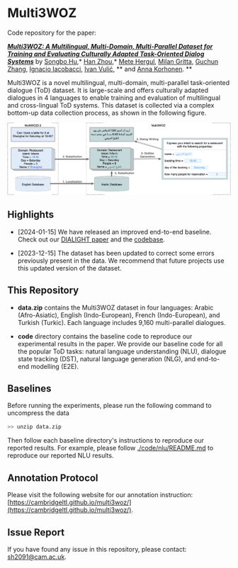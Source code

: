 # Multi3WOZ

Code repository for the paper: <br>



[***Multi3WOZ: A Multilingual, Multi-Domain, Multi-Parallel Dataset for Training and Evaluating Culturally Adapted Task-Oriented Dialog Systems***](https://arxiv.org/abs/2307.14031)
by [Songbo Hu](https://songbohu.github.io),&ast; [Han Zhou](https://hzhou.top),&ast; [Mete Hergul](), [Milan Gritta](https://github.com/milangritta), [Guchun Zhang](), [Ignacio Iacobacci](https://iiacobac.wordpress.com), [Ivan Vulić](https://sites.google.com/site/ivanvulic/), &ast;&ast; and [Anna Korhonen](https://sites.google.com/site/annakorhonen/). &ast;&ast;


Multi3WOZ is a novel multilingual, multi-domain, multi-parallel task-oriented dialogue (ToD) dataset. It is large-scale and offers culturally adapted dialogues in 4 languages to enable training and evaluation of multilingual and cross-lingual ToD systems. This dataset is collected via a complex bottom-up data collection process, as shown in the following figure.

<p float="middle">
  <img src="./media/figure1.png" width="800" />
</p>


## Highlights


- [2024-01-15] We have released an improved end-to-end baseline. Check out our [DIALIGHT paper](https://arxiv.org/abs/2401.02208) and the [codebase](https://github.com/cambridgeltl/e2e_tod_toolkit).

- [2023-12-15] The dataset has been updated to correct some errors previously present in the data. We recommend that future projects use this updated version of the dataset.


## This Repository

- **data.zip** contains the Multi3WOZ dataset in four languages: Arabic (Afro-Asiatic), English (Indo-European), French (Indo-European), and Turkish (Turkic). Each language includes 9,160 multi-parallel dialogues.

- **code** directory contains the baseline code to reproduce our experimental results in the paper. We provide our baseline code for all the popular ToD tasks: natural language understanding (NLU), dialogue state tracking (DST), natural language generation (NLG), and end-to-end modelling (E2E).

## Baselines

Before running the experiments, please run the following command to uncompress the data 

```bash
>> unzip data.zip
```

Then follow each baseline directory's instructions to reproduce our reported results. For example, please follow [./code/nlu/README.md](./code/nlu/README.md) to reproduce our reported NLU results.

## Annotation Protocol

Please visit the following website for our annotation instruction: [https://cambridgeltl.github.io/multi3woz/](https://cambridgeltl.github.io/multi3woz/).


## Issue Report

If you have found any issue in this repository, please contact: [sh2091@cam.ac.uk](mailto:sh2091@cam.ac.uk).
